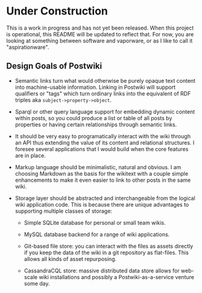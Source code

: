 Under Construction
==================

This is a work in progress and has not yet been released.  When this project is
operational, this README will be updated to reflect that.  For now, you are
looking at something between software and vaporware, or as I like to call it
"aspirationware".

Design Goals of Postwiki
------------------------

* Semantic links turn what would otherwise be purely opaque text content into
  machine-usable information.  Linking in Postwiki will support qualifiers or
  "tags" which turn ordinary links into the equivalent of RDF triples aka
  `subject->property->object`.

* Sparql or other query language support for embedding dynamic content within
  posts, so you could produce a list or table of all posts by properties or
  having certain relationships through semantic links.

* It should be very easy to programatically interact with the wiki through an
  API thus extending the value of its content and relational structures.  I
  foresee several applications that I would build when the core features are in
  place.

* Markup language should be minimalistic, natural and obvious.  I am choosing
  Markdown as the basis for the wikitext with a couple simple enhancements to
  make it even easier to link to other posts in the same wiki.

* Storage layer should be abstracted and interchangeable from the logical wiki
  application code.  This is because there are unique advantages to supporting
  multiple classes of storage:

  * Simple SQLite database for personal or small team wikis.

  * MySQL database backend for a range of wiki applications.

  * Git-based file store: you can interact with the files as assets directly if
    you keep the data of the wiki in a git repository as flat-files.  This
    allows all kinds of asset repurposing.

  * CassandraCQL store: massive distributed data store allows for web-scale wiki
    installations and possibly a Postwiki-as-a-service venture some day.


